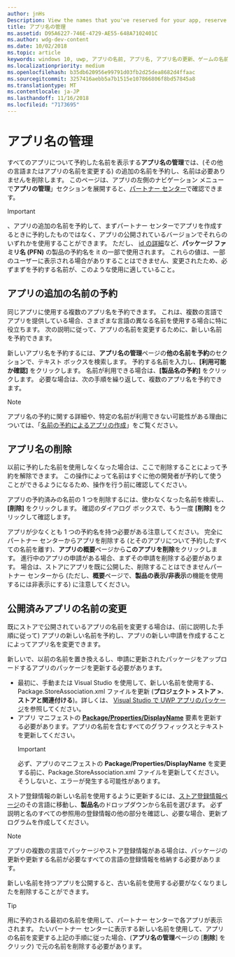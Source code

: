 ```yaml
---
author: jnHs
Description: View the names that you've reserved for your app, reserve additional names (for other languages or to change your app's name), and delete reserved names that you don't need anymore.
title: アプリ名の管理
ms.assetid: D95A6227-746E-4729-AE55-648A7102401C
ms.author: wdg-dev-content
ms.date: 10/02/2018
ms.topic: article
keywords: windows 10, uwp, アプリの名前, アプリ名, アプリ名の更新、ゲームの名前, 製品名を変更します。
ms.localizationpriority: medium
ms.openlocfilehash: b35db620956e99791d03fb2d25dea8682d4ffaac
ms.sourcegitcommit: 3257416aebb5a7b1515e107866806f8bd57845a8
ms.translationtype: MT
ms.contentlocale: ja-JP
ms.lasthandoff: 11/16/2018
ms.locfileid: "7173695"
---
```

# <a name="manage-app-names"></a>アプリ名の管理

すべてのアプリについて予約した名前を表示する**アプリ名の管理**では、(その他の言語またはアプリの名前を変更する) の追加の名前を予約し、名前は必要ありませんを削除します。 このページは、アプリの左側のナビゲーション メニューで**アプリの管理**」セクションを展開すると、[パートナー センター](https://partner.microsoft.com/dashboard)で確認できます。

> [!IMPORTANT]
> 、アプリの追加の名前を予約して、まずパートナー センターでアプリを作成するときに予約したものではなく、アプリの公開されているバージョンでそれらのいずれかを使用することができます。 ただし、 [id の詳細](view-app-identity-details.md)など、**パッケージ ファミリ名 (PFN)** の製品の予約名を it の一部で使用されます。 これらの値は、一部のユーザーに表示される場合がありすることはできません、変更されたため、必ずまずを予約する名前が、このような使用に適していること。


## <a name="reserve-additional-names-for-your-app"></a>アプリの追加の名前の予約

同じアプリに使用する複数のアプリ名を予約できます。 これは、複数の言語でアプリを提供している場合、さまざまな言語の異なる名前を使用する場合に特に役立ちます。 次の説明に従って、アプリの名前を変更するために、新しい名前を予約できます。

新しいアプリ名を予約するには、**アプリ名の管理**ページの**他の名前を予約**のセクションで、テキスト ボックスを検索します。 予約する名前を入力し、**[利用可能か確認]** をクリックします。 名前が利用できる場合は、**[製品名の予約]** をクリックします。 必要な場合は、次の手順を繰り返して、複数のアプリ名を予約できます。

> [!NOTE]
> アプリ名の予約に関する詳細や、特定の名前が利用できない可能性がある理由については、「[名前の予約によるアプリの作成](create-your-app-by-reserving-a-name.md)」をご覧ください。


## <a name="delete-app-names"></a>アプリ名の削除

以前に予約した名前を使用しなくなった場合は、ここで削除することによって予約を解除できます。 この操作によって名前はすぐに他の開発者が予約して使うことができるようになるため、操作を行う前に確認してください。

アプリの予約済みの名前の 1 つを削除するには、使わなくなった名前を検索し、**[削除]** をクリックします。 確認のダイアログ ボックスで、もう一度 **[削除]** をクリックして確認します。

アプリが少なくとも 1 つの予約名を持つ必要がある注意してください。 完全にパートナー センターからアプリを削除する (とそのアプリについて予約したすべての名前を離す)、**アプリの概要**ページから**このアプリを削除**をクリックします。 進行中のアプリの申請がある場合、まずその申請を削除する必要があります。 場合は、ストアにアプリを既に公開した、削除することはできませんパートナー センターから (ただし、**概要**ページで、**製品の表示/非表示**の機能を使用するには非表示にする) に注意してください。 


## <a name="rename-an-app-that-has-already-been-published"></a>公開済みアプリの名前の変更

既にストアで公開されているアプリの名前を変更する場合は、(前に説明した手順に従って) アプリの新しい名前を予約し、アプリの新しい申請を作成することによってアプリ名を変更できます。 

新しいで、以前の名前を置き換えるし、申請に更新されたパッケージをアップロードするアプリのパッケージを更新する必要があります。
- 最初に、手動または Visual Studio を使用して、新しい名前を使用する、Package.StoreAssociation.xml ファイルを更新 (**プロジェクト > ストア >. ストアと関連付ける**)。詳しくは、 [Visual Studio で UWP アプリのパッケージ](../packaging/packaging-uwp-apps.md)を参照してください。
- アプリ マニフェストの [**Package/Properties/DisplayName**](https://docs.microsoft.com/uwp/schemas/appxpackage/uapmanifestschema/element-displayname) 要素を更新する必要があります。アプリの名前を含むすべてのグラフィックスとテキストを更新してください。 
  > [!IMPORTANT]
  > 必ず、アプリのマニフェストの **Package/Properties/DisplayName** を変更する前に、Package.StoreAssociation.xml ファイルを更新してください。そうしないと、エラーが発生する可能性があります。

ストア登録情報の新しい名前を使用するように更新するには、[ストア登録情報ページ](create-app-store-listings.md)のその言語に移動し、**製品名**のドロップダウンから名前を選びます。 必ず説明と名のすべての参照用の登録情報の他の部分を確認し、必要な場合、更新プログラムを作成してください。

> [!NOTE]
> アプリの複数の言語でパッケージやストア登録情報がある場合は、パッケージの更新や更新する名前が必要なすべての言語の登録情報を格納する必要があります。

新しい名前を持つアプリを公開すると、古い名前を使用する必要がなくなりましたを削除することができます。

> [!TIP]
> 用に予約される最初の名前を使用して、パートナー センターで各アプリが表示されます。 たいパートナー センターに表示する新しい名前を使用して、アプリの名前を変更する上記の手順に従った場合、(**アプリ名の管理**ページの [**削除**] をクリック) で元の名前を削除する必要があります。 

 

 




